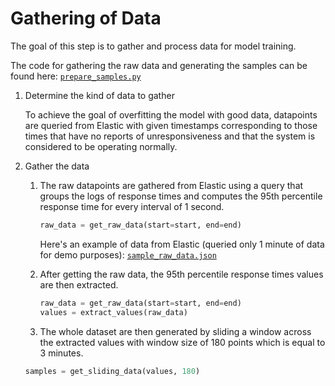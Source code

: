 # Gathering of Data

The goal of this step is to gather and process data for model training.

The code for gathering the raw data and generating the samples can be found here: [`prepare_samples.py`](../python/prepare_samples.py)

1. Determine the kind of data to gather

    To achieve the goal of overfitting the model with good data, datapoints are queried from Elastic with given timestamps corresponding to those times that have no reports of unresponsiveness and that the system is considered to be operating normally.

2. Gather the data
    1. The raw datapoints are gathered from Elastic using a query that groups the logs of response times and computes the 95th percentile response time for every interval of 1 second.
        ```python
        raw_data = get_raw_data(start=start, end=end)
        ```

        Here's an example of data from Elastic (queried only 1 minute of data for demo purposes): [`sample_raw_data.json`](../data/sample_raw_data.json)

    2. After getting the raw data, the 95th percentile response times values are then extracted.
        ```python
        raw_data = get_raw_data(start=start, end=end)
        values = extract_values(raw_data)
        ```
    2. The whole dataset are then generated by sliding a window across the extracted values with window size of 180 points which is equal to 3 minutes.
    ```python
    samples = get_sliding_data(values, 180)
    ```
